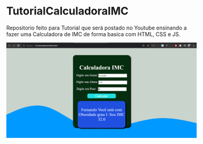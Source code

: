 # TutorialCalculadoraIMC
Repositorio feito para Tutorial que será postado no Youtube ensinando a fazer uma Calculadora de IMC de forma basica com HTML, CSS e JS. 


<img src="CalculadoraIMC.png">
